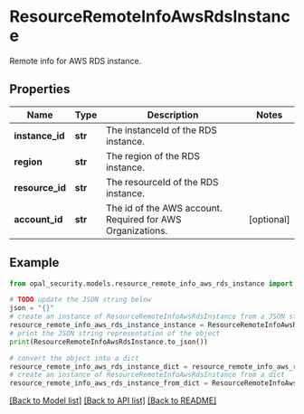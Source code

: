# ResourceRemoteInfoAwsRdsInstance

Remote info for AWS RDS instance.

## Properties

Name | Type | Description | Notes
------------ | ------------- | ------------- | -------------
**instance_id** | **str** | The instanceId of the RDS instance. | 
**region** | **str** | The region of the RDS instance. | 
**resource_id** | **str** | The resourceId of the RDS instance. | 
**account_id** | **str** | The id of the AWS account. Required for AWS Organizations. | [optional] 

## Example

```python
from opal_security.models.resource_remote_info_aws_rds_instance import ResourceRemoteInfoAwsRdsInstance

# TODO update the JSON string below
json = "{}"
# create an instance of ResourceRemoteInfoAwsRdsInstance from a JSON string
resource_remote_info_aws_rds_instance_instance = ResourceRemoteInfoAwsRdsInstance.from_json(json)
# print the JSON string representation of the object
print(ResourceRemoteInfoAwsRdsInstance.to_json())

# convert the object into a dict
resource_remote_info_aws_rds_instance_dict = resource_remote_info_aws_rds_instance_instance.to_dict()
# create an instance of ResourceRemoteInfoAwsRdsInstance from a dict
resource_remote_info_aws_rds_instance_from_dict = ResourceRemoteInfoAwsRdsInstance.from_dict(resource_remote_info_aws_rds_instance_dict)
```
[[Back to Model list]](../README.md#documentation-for-models) [[Back to API list]](../README.md#documentation-for-api-endpoints) [[Back to README]](../README.md)



